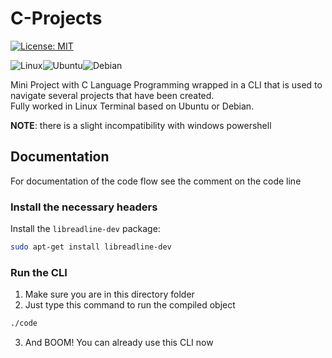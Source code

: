 # C-Projects
[![License: MIT](https://img.shields.io/badge/License-MIT-yellow.svg)](https://opensource.org/licenses/MIT)

![Linux](https://img.shields.io/badge/Linux-FCC624?style=for-the-badge&logo=linux&logoColor=black)![Ubuntu](https://img.shields.io/badge/Ubuntu-E95420?style=for-the-badge&logo=ubuntu&logoColor=white)![Debian](https://img.shields.io/badge/Debian-D70A53?style=for-the-badge&logo=debian&logoColor=white)

Mini Project with C Language Programming wrapped in a CLI that is used to navigate several projects that have been created.  
Fully worked in Linux Terminal based on Ubuntu or Debian.  

**NOTE**: there is a slight incompatibility with windows powershell

## Documentation
For documentation of the code flow see the comment on the code line

### Install the necessary headers
Install the ```libreadline-dev``` package:
```bash
sudo apt-get install libreadline-dev
```
### Run the CLI
1. Make sure you are in this directory folder
1. Just type this command to run the compiled object
  ```bash
  ./code
  ```
3. And BOOM! You can already use this CLI now
